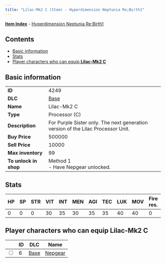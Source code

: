 ```yaml
---
title: "Lilac-Mk2 C (Item) - Hyperdimension Neptunia Re;Birth1"
---
```


[**Item Index**](/neptunia/rb1/item/index.html) - [Hyperdimension Neptunia Re;Birth1](/neptunia/rb1)

## Contents

- [Basic information](#basic-information)
- [Stats](#stats)
- [Player characters who can equip **Lilac-Mk2 C**](#player-characters-who-can-equip-lilac-mk2-c)

## Basic information

|   |   |
| -- | -- |
| **ID** | 4249 |
| **DLC** | [Base](/neptunia/rb1/dlc/1-base.html) |
| **Name** | Lilac-Mk2 C |
| **Type** | Processor (C) |
| **Description** | For Purple Sister only. The next generation version of the Lilac Processor Unit. |
| **Buy Price** | 500000 |
| **Sell Price** | 10000 |
| **Max inventory** | 99 |
| **To unlock in shop** | Method 1<br />- Have Nepgear unlocked. |


## Stats

| HP | SP | STR | VIT | INT | MEN | AGI | TEC | LUK | MOV | Fire res. | Ice res. | Wind res. | Lightning res. |
| -- | -- | --- | --- | --- | --- | --- | --- | --- | --- | --------- | -------- | --------- | -------------- |
| 0 | 0 | 0 | 30 | 35 | 30 | 35 | 35 | 40 | 40 | 0 | 0 | 0 | 0 |


## Player characters who can equip **Lilac-Mk2 C**

|    | ID | DLC | Name |
| -- | -- | --- | ---- |
| <input type="checkbox" id="rb1-player-1-6" class="trackbox" /> | 6 | [Base](/neptunia/rb1/dlc/1-base.html) | [Nepgear](/neptunia/rb1/player/1-6-nepgear.html) |
